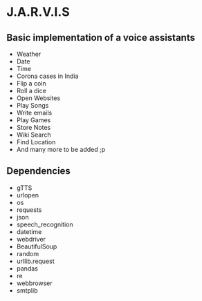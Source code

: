 # J.A.R.V.I.S

## Basic implementation of a voice assistants

* Weather
* Date 
* Time
* Corona cases in India
* Flip a coin
* Roll a dice
* Open Websites
* Play Songs
* Write emails
* Play Games
* Store Notes
* Wiki Search
* Find Location
* And many more to be added ;p


## Dependencies

* gTTS
* urlopen
* os
* requests
* json
* speech_recognition 
* datetime
* webdriver
* BeautifulSoup
* random
* urllib.request
* pandas
* re
* webbrowser
* smtplib

